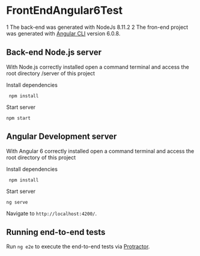 # FrontEndAngular6Test

1 The back-end was generated with NodeJs 8.11.2
2 The fron-end project was generated with [Angular CLI](https://github.com/angular/angular-cli) version 6.0.8.


## Back-end  Node.js server

With Node.js correctly installed open a command terminal and access the root directory /server of this project

Install dependencies 

     npm install

Start server

    npm start


## Angular Development server

With Angular 6 correctly installed open a command terminal and access the root directory of this project

Install dependencies 

     npm install

Start server

    ng serve


Navigate to `http://localhost:4200/`.

## Running end-to-end tests

Run `ng e2e` to execute the end-to-end tests via [Protractor](http://www.protractortest.org/).
